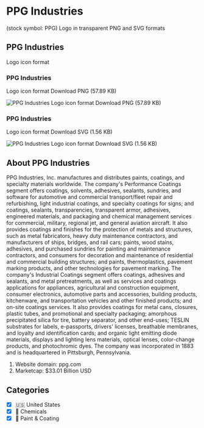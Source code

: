 # PPG Industries
 (stock symbol: PPG) Logo in transparent PNG and SVG formats

## PPG Industries
 Logo icon format

### PPG Industries
 Logo icon format Download PNG (57.89 KB)

![PPG Industries
 Logo icon format Download PNG (57.89 KB)](/img/orig/PPG-8af001b7.png)

### PPG Industries
 Logo icon format Download SVG (1.56 KB)

![PPG Industries
 Logo icon format Download SVG (1.56 KB)](/img/orig/PPG-93076c12.svg)

## About PPG Industries


PPG Industries, Inc. manufactures and distributes paints, coatings, and specialty materials worldwide. The company's Performance Coatings segment offers coatings, solvents, adhesives, sealants, sundries, and software for automotive and commercial transport/fleet repair and refurbishing, light industrial coatings, and specialty coatings for signs; and coatings, sealants, transparencies, transparent armor, adhesives, engineered materials, and packaging and chemical management services for commercial, military, regional jet, and general aviation aircraft. It also provides coatings and finishes for the protection of metals and structures, such as metal fabricators, heavy duty maintenance contractors, and manufacturers of ships, bridges, and rail cars; paints, wood stains, adhesives, and purchased sundries for painting and maintenance contractors, and consumers for decoration and maintenance of residential and commercial building structures; and paints, thermoplastics, pavement marking products, and other technologies for pavement marking. The company's Industrial Coatings segment offers coatings, adhesives and sealants, and metal pretreatments, as well as services and coatings applications for appliances, agricultural and construction equipment, consumer electronics, automotive parts and accessories, building products, kitchenware, and transportation vehicles and other finished products; and on-site coatings services. It also provides coatings for metal cans, closures, plastic tubes, and promotional and specialty packaging; amorphous precipitated silica for tire, battery separator, and other end-uses; TESLIN substrates for labels, e-passports, drivers' licenses, breathable membranes, and loyalty and identification cards; and organic light emitting diode materials, displays and lighting lens materials, optical lenses, color-change products, and photochromic dyes. The company was incorporated in 1883 and is headquartered in Pittsburgh, Pennsylvania.

1. Website domain: ppg.com
2. Marketcap: $33.01 Billion USD


## Categories
- [x] 🇺🇸 United States
- [x] 🧪 Chemicals
- [x] 🎨 Paint & Coating
